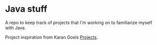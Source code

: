 Java stuff
==========

A repo to keep track of projects that I'm working on to familiarize myself with Java. 

Project inspiration from Karan Goels [Projects](https://github.com/karan/Projects).
